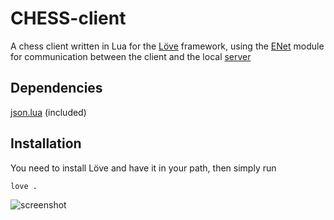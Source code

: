 # CHESS-client

A chess client written in Lua for the [Löve](https://love2d.org/) framework, using the [ENet](https://leafo.net/lua-enet/) module for communication between the client and the local [server](https://github.com/Waissi/chess-server)  

## Dependencies

[json.lua](https://github.com/rxi/json.lua) (included)

## Installation

You need to install Löve and have it in your path, then simply run
```
love .
```

![screenshot]([assets/screenshot.png](https://github.com/Waissi/chess-client/blob/b017206a9ba85df5c3166675e0bb646feaf07074/assets/screenshot.png))
